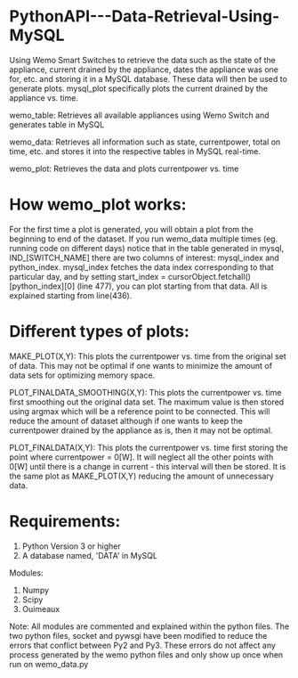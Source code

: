 # PythonAPI---Data-Retrieval-Using-MySQL

Using Wemo Smart Switches to retrieve the data such as the state of the appliance,
current drained by the appliance, dates the appliance was one for, etc. and storing
it in a MySQL database. These data will then be used to generate plots. mysql_plot
specifically plots the current drained by the appliance vs. time. 

wemo_table: Retrieves all available appliances using Wemo Switch and generates table
             in MySQL
             
wemo_data: Retrieves all information such as state, currentpower, total on time, etc.
            and stores it into the respective tables in MySQL real-time.
            
wemo_plot: Retrieves the data and plots currentpower vs. time

# How wemo_plot works: 
For the first time a plot is generated, you will obtain a plot from the beginning to end of the dataset. If you run wemo_data multiple times (eg. running code on different days) notice that in the table generated in mysql, IND\_[SWITCH_NAME] there are two columns of interest: mysql_index and python_index. mysql_index fetches the data index corresponding to that particular day, and by setting start_index = cursorObject.fetchall()[python_index][0] (line 477), you can plot starting from that data. All is explained starting
from line(436).

# Different types of plots:
MAKE_PLOT(X,Y):
This plots the currentpower vs. time from the original set of data. This may
not be optimal if one wants to minimize the amount of data sets for optimizing
memory space.

PLOT_FINALDATA_SMOOTHING(X,Y):
This plots the currentpower vs. time first smoothing out the original data set.
The maximum value is then stored using argmax which will be a reference point to 
be connected. This will reduce the amount of dataset although if one wants to 
keep the currentpower drained by the appliance as is, then it may not be optimal.

PLOT_FINALDATA(X,Y):
This plots the currentpower vs. time first storing the point where 
currentpower = 0[W]. It will neglect all the other points with 0[W] until there
is a change in current - this interval will then be stored. It is the same plot
as MAKE_PLOT(X,Y) reducing the amount of unnecessary data.

# Requirements:
1) Python Version 3 or higher
2) A database named, 'DATA' in MySQL

Modules:
1) Numpy
2) Scipy
3) Ouimeaux

Note: All modules are commented and explained within the python files. The two python files, socket and
pywsgi have been modified to reduce the errors that conflict between Py2 and Py3. These errors do not
affect any process generated by the wemo python files and only show up once when run on wemo_data.py
